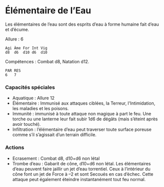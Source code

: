 # Élémentaire de l’Eau
Les élémentaires de l’eau sont des esprits d’eau à forme humaine fait d’eau et d’écume.

Allure : 6

	Agi	Âme	For	Int	Vig
	d8	d6	d10	d6	d10

Compétences : Combat d8, Natation d12.

	PAR	RES
	6	7

### Capacités spéciales
- Aquatique : Allure 12
- Élémentaire : Immunisé aux attaques ciblées, la Terreur, l'Intimidation, les maladies et les poisons.
- Immunité : immunisé à toute attaque non magique à part le feu. Une torche ou une lanterne leur fait subir 1d6 de dégâts (mais s’éteint après avoir touché).
- Infiltration : l’élémentaire d’eau peut traverser toute surface poreuse comme s’il s’agissait d’un terrain difficile.

### Actions
- Ecrasement : Combat d8, d10+d6 non létal
- Trombe d’eau : Gabarit de cône, d10+d6 non létal. Les élémentaires d’eau peuvent faire jaillir un jet d’eau torrentiel. Ceux à l’intérieur du cône font un jet de Force à –2 et sont Secoués en cas d’échec. Cette attaque peut également éteindre instantanément tout feu normal.
